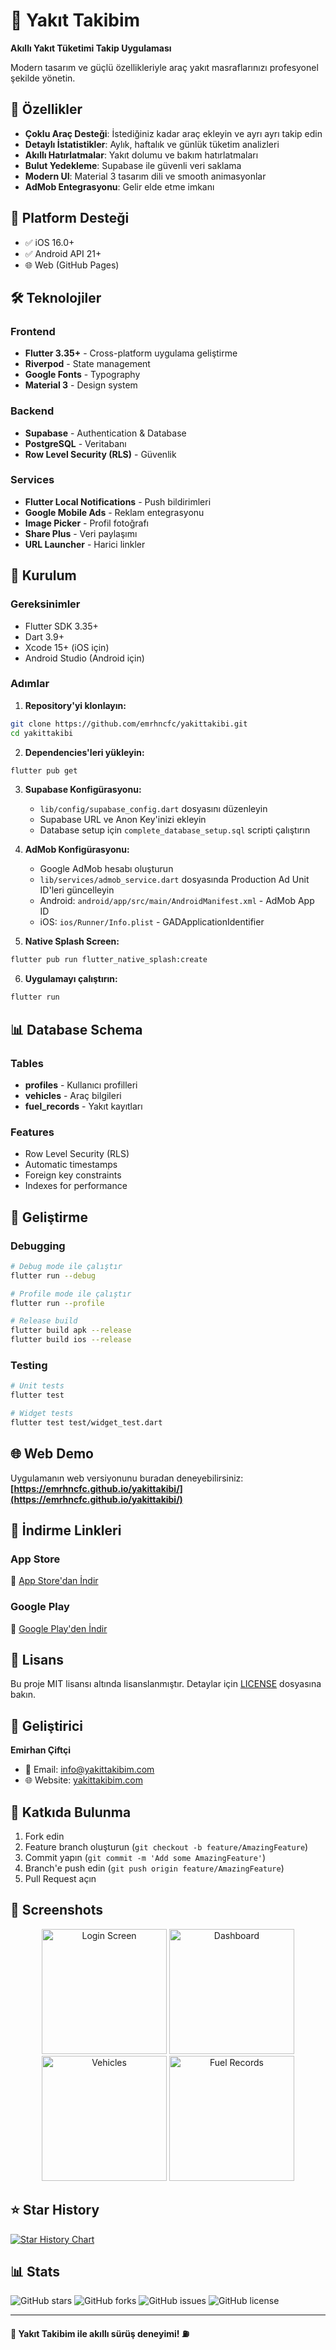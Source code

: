 # 🚗 Yakıt Takibim

**Akıllı Yakıt Tüketimi Takip Uygulaması**

Modern tasarım ve güçlü özellikleriyle araç yakıt masraflarınızı profesyonel şekilde yönetin.

## 🌟 Özellikler

- **Çoklu Araç Desteği**: İstediğiniz kadar araç ekleyin ve ayrı ayrı takip edin
- **Detaylı İstatistikler**: Aylık, haftalık ve günlük tüketim analizleri
- **Akıllı Hatırlatmalar**: Yakıt dolumu ve bakım hatırlatmaları
- **Bulut Yedekleme**: Supabase ile güvenli veri saklama
- **Modern UI**: Material 3 tasarım dili ve smooth animasyonlar
- **AdMob Entegrasyonu**: Gelir elde etme imkanı

## 📱 Platform Desteği

- ✅ iOS 16.0+
- ✅ Android API 21+
- 🌐 Web (GitHub Pages)

## 🛠 Teknolojiler

### Frontend
- **Flutter 3.35+** - Cross-platform uygulama geliştirme
- **Riverpod** - State management
- **Google Fonts** - Typography
- **Material 3** - Design system

### Backend
- **Supabase** - Authentication & Database
- **PostgreSQL** - Veritabanı
- **Row Level Security (RLS)** - Güvenlik

### Services
- **Flutter Local Notifications** - Push bildirimleri
- **Google Mobile Ads** - Reklam entegrasyonu
- **Image Picker** - Profil fotoğrafı
- **Share Plus** - Veri paylaşımı
- **URL Launcher** - Harici linkler

## 🚀 Kurulum

### Gereksinimler
- Flutter SDK 3.35+
- Dart 3.9+
- Xcode 15+ (iOS için)
- Android Studio (Android için)

### Adımlar
1. **Repository'yi klonlayın:**
```bash
git clone https://github.com/emrhncfc/yakittakibi.git
cd yakittakibi
```

2. **Dependencies'leri yükleyin:**
```bash
flutter pub get
```

3. **Supabase Konfigürasyonu:**
   - `lib/config/supabase_config.dart` dosyasını düzenleyin
   - Supabase URL ve Anon Key'inizi ekleyin
   - Database setup için `complete_database_setup.sql` scripti çalıştırın

4. **AdMob Konfigürasyonu:**
   - Google AdMob hesabı oluşturun
   - `lib/services/admob_service.dart` dosyasında Production Ad Unit ID'leri güncelleyin
   - Android: `android/app/src/main/AndroidManifest.xml` - AdMob App ID
   - iOS: `ios/Runner/Info.plist` - GADApplicationIdentifier

5. **Native Splash Screen:**
```bash
flutter pub run flutter_native_splash:create
```

6. **Uygulamayı çalıştırın:**
```bash
flutter run
```

## 📊 Database Schema

### Tables
- **profiles** - Kullanıcı profilleri
- **vehicles** - Araç bilgileri
- **fuel_records** - Yakıt kayıtları

### Features
- Row Level Security (RLS)
- Automatic timestamps
- Foreign key constraints
- Indexes for performance

## 🔧 Geliştirme

### Debugging
```bash
# Debug mode ile çalıştır
flutter run --debug

# Profile mode ile çalıştır  
flutter run --profile

# Release build
flutter build apk --release
flutter build ios --release
```

### Testing
```bash
# Unit tests
flutter test

# Widget tests
flutter test test/widget_test.dart
```

## 🌐 Web Demo

Uygulamanın web versiyonunu buradan deneyebilirsiniz:
**[https://emrhncfc.github.io/yakittakibi/](https://emrhncfc.github.io/yakittakibi/)**

## 📱 İndirme Linkleri

### App Store
🔗 [App Store'dan İndir](https://apps.apple.com/app/yakittakibim)

### Google Play
🔗 [Google Play'den İndir](https://play.google.com/store/apps/details?id=com.emrhncfc.yakittakibi)

## 📄 Lisans

Bu proje MIT lisansı altında lisanslanmıştır. Detaylar için [LICENSE](LICENSE) dosyasına bakın.

## 👤 Geliştirici

**Emirhan Çiftçi**
- 📧 Email: info@yakittakibim.com
- 🌐 Website: [yakittakibim.com](https://emrhncfc.github.io/yakittakibi/)

## 🤝 Katkıda Bulunma

1. Fork edin
2. Feature branch oluşturun (`git checkout -b feature/AmazingFeature`)
3. Commit yapın (`git commit -m 'Add some AmazingFeature'`)
4. Branch'e push edin (`git push origin feature/AmazingFeature`)
5. Pull Request açın

## 📸 Screenshots

<div align="center">
  <img src="screenshots/login.png" width="200" alt="Login Screen"/>
  <img src="screenshots/dashboard.png" width="200" alt="Dashboard"/>
  <img src="screenshots/vehicles.png" width="200" alt="Vehicles"/>
  <img src="screenshots/fuel_records.png" width="200" alt="Fuel Records"/>
</div>

## ⭐ Star History

[![Star History Chart](https://api.star-history.com/svg?repos=emrhncfc/yakittakibi&type=Date)](https://star-history.com/#emrhncfc/yakittakibi&Date)

## 📊 Stats

![GitHub stars](https://img.shields.io/github/stars/emrhncfc/yakittakibi?style=social)
![GitHub forks](https://img.shields.io/github/forks/emrhncfc/yakittakibi?style=social)
![GitHub issues](https://img.shields.io/github/issues/emrhncfc/yakittakibi)
![GitHub license](https://img.shields.io/github/license/emrhncfc/yakittakibi)

---

**🚗 Yakıt Takibim ile akıllı sürüş deneyimi! ⛽**